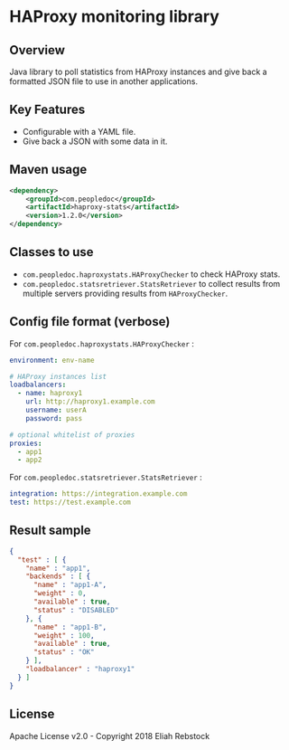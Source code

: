 HAProxy monitoring library
==========================

Overview
--------

Java library to poll statistics from HAProxy instances and give back a
formatted JSON file to use in another applications.


Key Features
------------
- Configurable with a YAML file.
- Give back a JSON with some data in it.

Maven usage
-----------

```xml
<dependency>
    <groupId>com.peopledoc</groupId>
    <artifactId>haproxy-stats</artifactId>
    <version>1.2.0</version>
</dependency>
```

Classes to use
--------------

* `com.peopledoc.haproxystats.HAProxyChecker` to check HAProxy stats.
* `com.peopledoc.statsretriever.StatsRetriever` to collect results from multiple servers providing results 
  from `HAProxyChecker`.

Config file format (verbose)
----------------------------

For `com.peopledoc.haproxystats.HAProxyChecker` :

```yaml
environment: env-name

# HAProxy instances list
loadbalancers:
  - name: haproxy1
    url: http://haproxy1.example.com
    username: userA
    password: pass

# optional whitelist of proxies
proxies:
  - app1
  - app2
```

For `com.peopledoc.statsretriever.StatsRetriever` :

```yaml
integration: https://integration.example.com
test: https://test.example.com
```

Result sample
-------------

```json
{
  "test" : [ {
    "name" : "app1",
    "backends" : [ {
      "name" : "app1-A",
      "weight" : 0,
      "available" : true,
      "status" : "DISABLED"
    }, {
      "name" : "app1-B",
      "weight" : 100,
      "available" : true,
      "status" : "OK"
    } ],
    "loadbalancer" : "haproxy1"
  } ]
}
```

<!--
Team
----
[Team](https://github.com/peopledoc/tribe-java/blob/master/documentation/applications.md)


Contributing
------------
[Contributing](https://github.com/peopledoc/tribe-java/blob/master/documentation/contribution.md)
-->

License
-------

Apache License v2.0 - Copyright 2018 Eliah Rebstock

